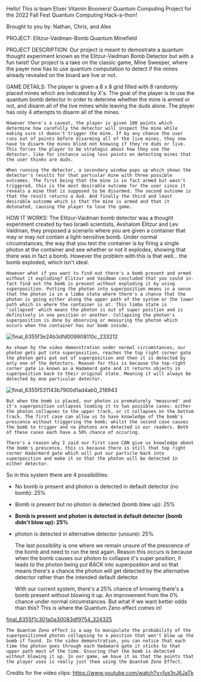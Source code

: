 Hello! This is team Elixer Vitamin Boomers! Quantum Computing Project for the 2022 Fall Fest Quantum Computing Hack-a-thon!

Brought to you by: Nathan, Chris, and Alex

PROJECT: Elitzur-Vaidman-Bomb Quantum Minefield

PROJECT DESCRIPTION: 
    Our project is meant to demostrate a quantum thought experiment known as the Elitzur-Vaidman Bomb Detector but with a fun twist!
Our project is a take on the classic game, Mine Sweeper, where the payer now has to use quantum computation to detect if the mines already revealed on the board are live or not.

GAME DETAILS: 
    The player is given a 8 x 8 grid filled with 8 randomly placed mines which are indicated by X's. The goal of the player is to use the quantum bomb detector in order to deterime whether the mine is armed or not, and disarm all of the live mines while leaving the duds alone. The player has only 4 attempts to disarm all of the mines. 
               
    However there's a caveat, the player is given 100 points which determine how carefully the detector will inspect the mine while making sure it doesn't trigger the mine. If by any chance the user runs out of points before disarming all of the live mines, they now have to disarm the mines blind not knowing if they're duds or live. This forces the player to be strategic about how they use the detector, like for instance using less points on detecting mines that the user thinks are duds.
               
    When running the detector, a secondary window pops up which shows the detector's results for that partcular mine with three possible outcomes. The first being that the mine is in fact armed but wasn't triggered, this is the most desirable outcome for the user since it reveals a mine that is supposed to be disarmed. The second outcome is that the result returns a dud. And finally the third and least desirable outcome which is that the mine is armed and that it detonated, causing the player to lose the game. 

HOW IT WORKS: 
    The Elitzur-Vaidman bomb detector was a thought experiment created by two Israeli scientists, Avshalom Elitzur and Lev Vaidman, they proposed a scenario where you are given a container that may or may not contain a light-sensitive bomb. Under normal circumstances, the way that you test the container is by firing a single photon at the container and see whether or not it explodes, showing that there was in fact a bomb. However the problem with this is that well... the bomb exploded, which isn't ideal. 
  
    However what if you want to find out there's a bomb present and armed without it exploding? Elitzur and Vaidman concluded that you could in-fact find out the bomb is present without exploding it by using superposition. Putting the photon into superposition means in a sense that the photon is in a limbo state where there's a chance that the photon is going either along the upper path of the system or the lower path which is where the container is at. This limbo state is 'collapsed' which means the photon is out of super position and is definitvely in one position or another. Collapsing the photon's superposition is done by observing or measuring the photon which occurs when the container has our bomb inside.  
  
![final_6355f3e24b3dfd009908110c_233212](https://user-images.githubusercontent.com/116322729/201489842-92dc2933-2e78-42f8-bfe8-32c51a7e2f7a.gif)

    As shown by the video demonstration under normal circumstances, our photon gets put into superposition, reaches the top right corner gate the photon gets put out of superposition and then it is detected by only one of the detectors. Reason for this is because the top-right corner gate is known as a Hadamard gate and it returns objects in superposition back to their original state. Meaning it will always be detected by one particular detector. 
  
  ![final_6355f531143b7900d1ad4ab0_318943](https://user-images.githubusercontent.com/116322729/201489847-e547d481-f742-44f4-b6db-bf42ad3c00bb.gif)
  
    But when the bomb is placed, our photon is prematurely 'measured' and it's superposition collapses leading it to two possible cases: either the photon collapses to the upper track, or it collapses on the bottom track. The first case can allow us to have knowledge of the bomb's prescence without triggering the bomb; whilst the second case causes the bomb to trigger and no photons are detected in our readers. Both of these cases each have a 50% chance of occuring.
  
    There's a reason why I said our first case CAN give us knowledge about the bomb's prescence, this is because there is still that top right corner Hadarmard gate which will put our particle back into superposition and make it so that the photon will be detected in either detector. 

So in this system there are 4 possibilities:
  - No bomb is present and photon is detected in default detector (no bomb): 25%
  - Bomb is present but no photon is detected (bomb blew up): 25%
  - **Bomb is present and photon is detected in default detector (bomb didn't blow up): 25%**
  - photon is detected in alternative detector (unsure): 25%

    The last possibility is one where we remain unsure of the prescence of the bomb and need to run the test again. Reason this occurs is because when the bomb causes our photon to collapse it's super position, it leads to the photon being put BACK into superposition and so that means there's a chance the photon will get detected by the alternative detector rather than the intended default detector.

    With our current system, there's a 25% chance of knowing there's a bomb present without blowing it up. An improvement from the 0% chance under normal circumstances. But what if we want better odds than this? This is where the Quantum Zeno effect comes in!

[final_6355f1c301a0a30083df9754_324325](https://user-images.githubusercontent.com/116322729/201494170-48c03424-247f-4c19-8384-375fce5b1e28.gif)

    The Quantum Zeno effect is a way to manipulate the probability of the superpositioned photon collapsing to a position that won't blow up the bomb if found. In the video demonstration, you can notice that each time the photon goes through each Hadamard gate it sticks to that upper path most of the time. Ensuring that the bomb is detected without blowing it up. In our game, we have it so that the points that the player uses is really just them using the Quantum Zeno Effect.

Credits for the video clips: https://www.youtube.com/watch?v=fus1nJ6JaTk
